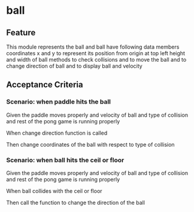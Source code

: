 # ball

## Feature

This module represents the ball and ball have following data members
coordinates x and y to represent its position from origin at top left
height and width of ball
methods to check collisions
and to move the ball
and to change direction of ball
and to display ball
and velocity

## Acceptance Criteria

### Scenario: when paddle hits the ball

  Given the paddle moves properly
  and velocity of ball
  and type of collision
  and rest of the pong game is running properly

  When change direction function is called

  Then change coordinates of the ball with respect to type of collision

### Scenario: when ball hits the ceil or floor

  Given the paddle moves properly
  and velocity of ball
  and type of collision
  and rest of the pong game is running properly

  When ball collides with the ceil or floor

  Then call the function to change the direction of the ball
